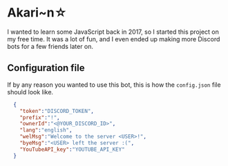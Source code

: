 # Akari~n☆
I wanted to learn some JavaScript back in 2017, so I started this project on my free time. It was a lot of fun, and I even ended up making more Discord bots for a few friends later on.

## Configuration file
If by any reason you wanted to use this bot, this is how the `config.json` file should look like.
```json
  {
    "token":"DISCORD_TOKEN",
    "prefix":"!",
    "ownerId":"<@YOUR_DISCORD_ID>", 
    "lang":"english",
    "welMsg":"Welcome to the server <USER>!",
    "byeMsg":"<USER> left the server :(",
    "YouTubeAPI_key":"YOUTUBE_API_KEY"
  }
  ```
